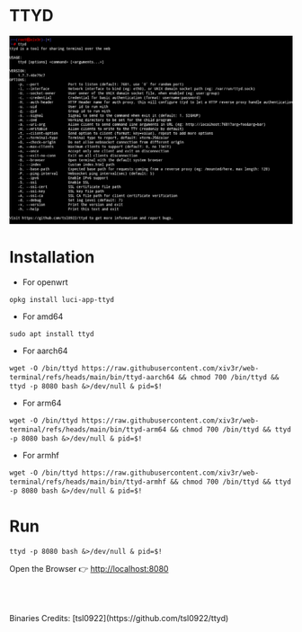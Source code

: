 # TTYD

<img src="https://github.com/xiv3r/web-terminal/blob/main/bin/ttyd.png">

# Installation

- For openwrt
```
opkg install luci-app-ttyd
```
- For amd64
```
sudo apt install ttyd
```
- For aarch64
```
wget -O /bin/ttyd https://raw.githubusercontent.com/xiv3r/web-terminal/refs/heads/main/bin/ttyd-aarch64 && chmod 700 /bin/ttyd && ttyd -p 8080 bash &>/dev/null & pid=$!
```

- For arm64
```
wget -O /bin/ttyd https://raw.githubusercontent.com/xiv3r/web-terminal/refs/heads/main/bin/ttyd-arm64 && chmod 700 /bin/ttyd && ttyd -p 8080 bash &>/dev/null & pid=$!
```

- For armhf
```
wget -O /bin/ttyd https://raw.githubusercontent.com/xiv3r/web-terminal/refs/heads/main/bin/ttyd-armhf && chmod 700 /bin/ttyd && ttyd -p 8080 bash &>/dev/null & pid=$!
```
# Run
```
ttyd -p 8080 bash &>/dev/null & pid=$!
```
Open the Browser 👉 [http://localhost:8080](http://localhost:8080)


<br>
<br>
<br>
Binaries Credits: [tsl0922](https://github.com/tsl0922/ttyd)

